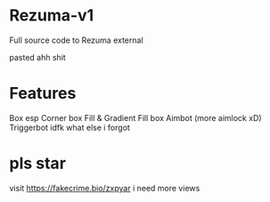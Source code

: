 # Rezuma-v1
Full source code to Rezuma external

pasted ahh shit
# Features
Box esp
Corner box
Fill & Gradient Fill box
Aimbot (more aimlock xD)
Triggerbot
idfk what else i forgot

# pls star
visit https://fakecrime.bio/zxpyar i need more views
